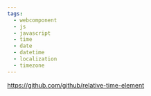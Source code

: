```yaml
---
tags:
  - webcomponent
  - js
  - javascript
  - time
  - date
  - datetime
  - localization
  - timezone
---
```

https://github.com/github/relative-time-element

